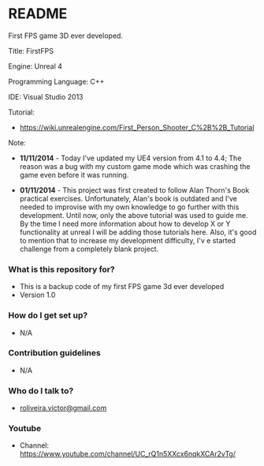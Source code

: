 # README #

First FPS game 3D ever developed.

Title: FirstFPS

Engine: Unreal 4

Programming Language: C++

IDE: Visual Studio 2013

Tutorial: 

* https://wiki.unrealengine.com/First_Person_Shooter_C%2B%2B_Tutorial

Note:

* **11/11/2014** - Today I've updated my UE4 version from 4.1 to 4.4; The reason was a bug with my custom game mode which was crashing the game even before it was running. <br>

* **01/11/2014** - This project was first created to follow Alan Thorn's Book practical exercises. Unfortunately, Alan's book is outdated and I've needed to improvise with my own knowledge to go further with this development. Until now, only the above tutorial was used to guide me. By the time I need more information about how to develop X or Y functionality at unreal I will be adding those tutorials here. Also, it's good to mention that to increase my development difficulty, I'v e started challenge from a completely blank project.

### What is this repository for? ###

* This is a backup code of my first FPS game 3d ever developed
* Version 1.0

### How do I get set up? ###

* N/A

### Contribution guidelines ###

* N/A

### Who do I talk to? ###

* roliveira.victor@gmail.com


### Youtube ###

* Channel: https://www.youtube.com/channel/UC_rQ1n5XXcx6nqkXCAr2vTg/